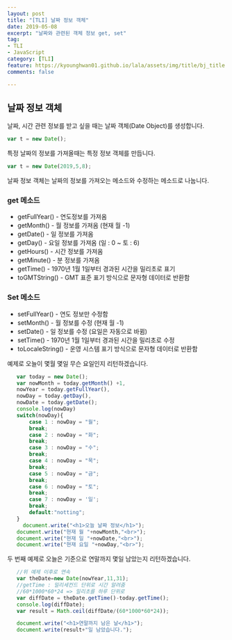 ```yaml
---
layout: post
title: "[TLI] 날짜 정보 객체"
date: 2019-05-08
excerpt: "날짜와 관련된 객체 정보 get, set"
tag:
- TLI
- JavaScript
category: [TLI]
feature: https://kyounghwan01.github.io/lala/assets/img/title/bj_title.jpg
comments: false

---
```




## 날짜 정보 객체

날짜, 시간 관련 정보를 받고 싶을 때는 날짜 객체(Date Object)를 생성합니다.

```js
var t = new Date();
```

특정 날짜의 정보를 가져올때는 특정 정보 객체를 만듭니다.

```js
var t = new Date(2019,5,8);
```

날짜 정보 객체는 날짜의 정보를 가져오는 메소드와 수정하는 메소드로 나눕니다.

### get 메소드

- getFullYear() - 연도정보를 가져옴
- getMonth() - 월 정보를 가져옴 (현재 월 -1)
- getDate() - 일 정보를 가져옴
- getDay() - 요일 정보를 가져옴 (일 : 0 ~ 토 : 6)
- getHours() - 시간 정보를 가져옴
- getMinute() - 분 정보를 가져옴
- getTime() - 1970년 1월 1일부터 경과된 시간을 밀리초로 표기
- toGMTString() - GMT 표준 표기 방식으로 문자형 데이터로 반환함

### Set 메소드

- setFullYear() - 연도 정보만 수정함
- setMonth() - 월 정보를 수정 (현재 월 -1)
- setDate() - 일 정보를 수정 (요일은 자동으로 바뀜)
- setTime() - 1970년 1월 1일부터 경과된 시간을 밀리초로 수정
- toLocaleString() - 운영 시스템 표기 방식으로 문자형 데이터로 반환함

예제로 오늘이 몇월 몇일 무슨 요일인지 리턴하겠습니다.

```js
   var today = new Date();
   var nowMonth = today.getMonth() +1,
   nowYear = today.getFullYear(),
   nowDay = today.getDay(),
   nowDate = today.getDate();
   console.log(nowDay)
   switch(nowDay){
       case 1 : nowDay = "월";
       break;
       case 2 : nowDay = "화";
       break;
       case 3 : nowDay = "수";
       break;
       case 4 : nowDay = "목";
       break;
       case 5 : nowDay = "금";
       break;
       case 6 : nowDay = "토";
       break;
       case 7 : nowDay = '일';
       break;
       default:"notting";
   }
	 document.write("<h1>오늘 날짜 정보</h1>");
   document.write("현재 월 "+nowMonth,"<br>");
   document.write("현재 일 "+nowDate,"<br>");
   document.write("현재 요일 "+nowDay,"<br>");

```

두 번째 예제로 오늘은 기준으로 연말까지 몇일 남았는지 리턴하겠습니다.

```js
   //위 예제 이후로 연속
   var theDate=new Date(nowYear,11,31);
   //getTime : 밀리세컨드 단위로 시간 알려줌
   //60*1000*60*24 => 밀리초를 하루 단위로 
   var diffDate = theDate.getTime()-today.getTime();
   console.log(diffDate);
   var result = Math.ceil(diffDate/(60*1000*60*24));

   document.write("<h1>연말까지 남은 날</h1>");
   document.write(result+"일 남았습니다.");
```





